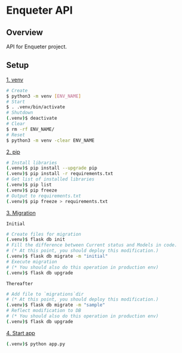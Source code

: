 # Enqueter API

## Overview

API for Enqueter project.

## Setup

<u>1. venv</u>

```bash
# Create
$ python3 -m venv [ENV_NAME]
# Start
$ . .venv/bin/activate
# Shutdown
(.venv)$ deactivate
# Clear
$ rm -rf ENV_NAME/
# Reset
$ python3 -m venv -clear ENV_NAME
```

<u>2. pip</u>

```bash
# Install libraries
(.venv)$ pip install --upgrade pip
(.venv)$ pip install -r requirements.txt
# Get list of installed libraries
(.venv)$ pip list
(.venv)$ pip freeze
# Output to requirements.txt
(.venv)$ pip freeze > requirements.txt
```

<u>3. Migration</u>

`Initial`

```bash
# Create files for migration
(.venv)$ flask db init
# Fill the difference between Current status and Models in code.
# (* At this point, you should deploy this modification.)
(.venv)$ flask db migrate -m "initial"
# Execute migration
# (* You should also do this operation in production env) 
(.venv)$ flask db upgrade
```

`Thereafter`

```bash
# Add file to `migrations`dir
# (* At this point, you should deploy this modification.)
(.venv)$ flask db migrate -m "sample"
# Reflect modification to DB 
# (* You should also do this operation in production env) 
(.venv)$ flask db upgrade
```

<u>4. Start app</u>

```bash
(.venv)$ python app.py
```